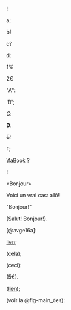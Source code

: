 !

a;

b!

c?

d:

1%

2€

"A":

'B';

*C*:

**D**:

~~E~~:

`F`;

\faBook ?

<i class="H"></i>!

«Bonjour»

Voici un vrai cas: allô!

"Bonjour!"

(Salut! Bonjour!).

[@avge16a]:

[lien](https://example.com);

(cela);

(ceci):

(5€).

([lien](https://example.com));

(voir la @fig-main_des):
